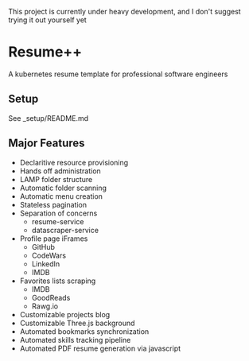 This project is currently under heavy development, and I don't suggest trying it out yourself yet

# Resume++

A kubernetes resume template for professional software engineers

## Setup

See _setup/README.md


## Major Features

* Declaritive resource provisioning
* Hands off administration
* LAMP folder structure
* Automatic folder scanning
* Automatic menu creation
* Stateless pagination
* Separation of concerns
    * resume-service
    * datascraper-service
* Profile page iFrames
    * GitHub
    * CodeWars
    * LinkedIn
    * IMDB
* Favorites lists scraping
    * IMDB
    * GoodReads
    * Rawg.io
* Customizable projects blog
* Customizable Three.js background
* Automated bookmarks synchronization
* Automated skills tracking pipeline
* Automated PDF resume generation via javascript
